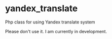 yandex_translate
================

Php class for using Yandex translate system

Please don't use it. I am currently in development.
